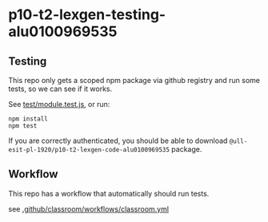 # p10-t2-lexgen-testing-alu0100969535

## Testing

This repo only gets a scoped npm package via github registry and run some tests, so we can see if it works.

See [test/module.test.js](test/module.test.js), or run:

```console
npm install
npm test
```

If you are correctly authenticated, you should be able to download `@ull-esit-pl-1920/p10-t2-lexgen-code-alu0100969535` package.

## Workflow

This repo has a workflow that automatically should run tests.

see [.github/classroom/workflows/classroom.yml](.github/workflows/classroom.yml)
